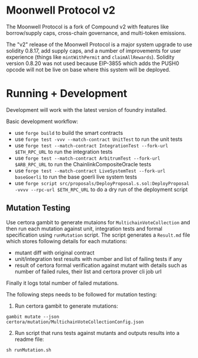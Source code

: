 # Moonwell Protocol v2

The Moonwell Protocol is a fork of Compound v2 with features like borrow/supply caps, cross-chain governance, and multi-token emissions.

The "v2" release of the Moonwell Protocol is a major system upgrade to use solidity 0.8.17, add supply caps, and a number
of improvements for user experience (things like `mintWithPermit` and `claimAllRewards`). Solidity version 0.8.20 was not used because EIP-3855 which adds the PUSH0 opcode will not be live on base where this system will be deployed.

# Running + Development

Development will work with the latest version of foundry installed.

Basic development workflow:
- use `forge build` to build the smart contracts
- use `forge test -vvv --match-contract UnitTest` to run the unit tests
- use `forge test --match-contract IntegrationTest --fork-url $ETH_RPC_URL` to run the integration tests
- use `forge test --match-contract ArbitrumTest --fork-url $ARB_RPC_URL` to run the ChainlinkCompositeOracle tests
- use `forge test --match-contract LiveSystemTest --fork-url baseGoerli` to run the base goerli live system tests
- use `forge script src/proposals/DeployProposal.s.sol:DeployProposal -vvvv --rpc-url $ETH_RPC_URL` to do a dry run of the deployment script

## Mutation Testing

Use certora gambit to generate mutaions for `MultichainVoteCollection` and then run each mutation against unit, integration tests and formal specification using `runMutation` script. The script generates a `Result.md` file which stores following details for each mutations:
- mutant diff with original contract
- unit/integration test results with number and list of failing tests if any
- result of certora formal verification against mutant with details such as number of failed rules, their list and certora prover cli job url

Finally it logs total number of failed mutations.

The following steps needs to be followed for mutation testing:

1. Run certora gambit to generate mutations:
```
gambit mutate --json certora/mutation/MultichainVoteCollectionConfig.json
```

2. Run script that runs tests against mutants and outputs results into a readme file:
```
sh runMutation.sh
```